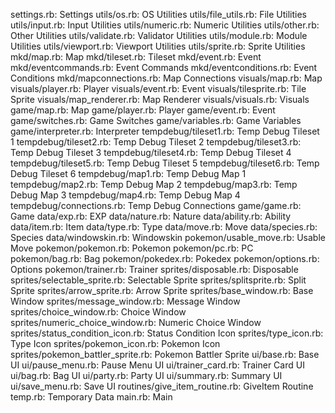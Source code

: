 settings.rb: Settings
utils/os.rb: OS Utilities
utils/file_utils.rb: File Utilities
utils/input.rb: Input Utilities
utils/numeric.rb: Numeric Utilities
utils/other.rb: Other Utilities
utils/validate.rb: Validator Utilities
utils/module.rb: Module Utilities
utils/viewport.rb: Viewport Utilities
utils/sprite.rb: Sprite Utilities
mkd/map.rb: Map
mkd/tileset.rb: Tileset
mkd/event.rb: Event
mkd/eventcommands.rb: Event Commands
mkd/eventconditions.rb: Event Conditions
mkd/mapconnections.rb: Map Connections
visuals/map.rb: Map
visuals/player.rb: Player
visuals/event.rb: Event
visuals/tilesprite.rb: Tile Sprite
visuals/map_renderer.rb: Map Renderer
visuals/visuals.rb: Visuals
game/map.rb: Map
game/player.rb: Player
game/event.rb: Event
game/switches.rb: Game Switches
game/variables.rb: Game Variables
game/interpreter.rb: Interpreter
tempdebug/tileset1.rb: Temp Debug Tileset 1
tempdebug/tileset2.rb: Temp Debug Tileset 2
tempdebug/tileset3.rb: Temp Debug Tileset 3
tempdebug/tileset4.rb: Temp Debug Tileset 4
tempdebug/tileset5.rb: Temp Debug Tileset 5
tempdebug/tileset6.rb: Temp Debug Tileset 6
tempdebug/map1.rb: Temp Debug Map 1
tempdebug/map2.rb: Temp Debug Map 2
tempdebug/map3.rb: Temp Debug Map 3
tempdebug/map4.rb: Temp Debug Map 4
tempdebug/connections.rb: Temp Debug Connections
game/game.rb: Game
data/exp.rb: EXP
data/nature.rb: Nature
data/ability.rb: Ability
data/item.rb: Item
data/type.rb: Type
data/move.rb: Move
data/species.rb: Species
data/windowskin.rb: Windowskin
pokemon/usable_move.rb: Usable Move
pokemon/pokemon.rb: Pokemon
pokemon/pc.rb: PC
pokemon/bag.rb: Bag
pokemon/pokedex.rb: Pokedex
pokemon/options.rb: Options
pokemon/trainer.rb: Trainer
sprites/disposable.rb: Disposable
sprites/selectable_sprite.rb: Selectable Sprite
sprites/splitsprite.rb: Split Sprite
sprites/arrow_sprite.rb: Arrow Sprite
sprites/base_window.rb: Base Window
sprites/message_window.rb: Message Window
sprites/choice_window.rb: Choice Window
sprites/numeric_choice_window.rb: Numeric Choice Window
sprites/status_condition_icon.rb: Status Condition Icon
sprites/type_icon.rb: Type Icon
sprites/pokemon_icon.rb: Pokemon Icon
sprites/pokemon_battler_sprite.rb: Pokemon Battler Sprite
ui/base.rb: Base UI
ui/pause_menu.rb: Pause Menu UI
ui/trainer_card.rb: Trainer Card UI
ui/bag.rb: Bag UI
ui/party.rb: Party UI
ui/summary.rb: Summary UI
ui/save_menu.rb: Save UI
routines/give_item_routine.rb: GiveItem Routine
temp.rb: Temporary Data
main.rb: Main
